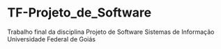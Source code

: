 # TF-Projeto_de_Software
Trabalho final da disciplina Projeto de Software
Sistemas de Informação
Universidade Federal de Goiás
